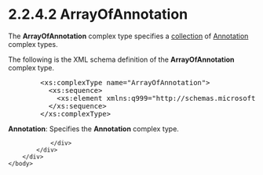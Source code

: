 <html dir="LTR" xmlns:mshelp="http://msdn.microsoft.com/mshelp" xmlns:ddue="http://ddue.schemas.microsoft.com/authoring/2003/5" xmlns:xlink="http://www.w3.org/1999/xlink" xmlns:tool="http://www.microsoft.com/tooltip">
    <head>
        <meta http-equiv="Content-Type" content="text/html; CHARSET=utf-8"></meta>
        <meta name="save" content="history"></meta>
        <title>2.2.4.2 ArrayOfAnnotation</title>
        <xml>
            <mshelp:toctitle title="2.2.4.2 ArrayOfAnnotation"></mshelp:toctitle>
            <mshelp:rltitle title="[MS-SSMDSWS-15]: ArrayOfAnnotation"></mshelp:rltitle>
            <mshelp:keyword index="A" term="84bab74a-0bb4-43d3-ac7d-3a68af60161c"></mshelp:keyword>
            <mshelp:attr name="DCSext.ContentType" value="open specification"></mshelp:attr>
            <mshelp:attr name="AssetID" value="84bab74a-0bb4-43d3-ac7d-3a68af60161c"></mshelp:attr>
            <mshelp:attr name="TopicType" value="kbRef"></mshelp:attr>
            <mshelp:attr name="DCSext.Title" value="[MS-SSMDSWS-15]: ArrayOfAnnotation" />
        </xml>
    </head>
    <body>
        <div id="header">
            <h1 class="heading">2.2.4.2 ArrayOfAnnotation</h1>
        </div>
        <div id="mainSection">
            <div id="mainBody">
                <div id="allHistory" class="saveHistory"></div>
                <div id="sectionSection0" class="section" name="collapseableSection">
                    

<p>The <b>ArrayOfAnnotation</b> complex type specifies a <a href="ad350219-f30b-4bac-99e5-6477986f9a7a.htm#gt_8f0a5e5b-e1b8-409f-936e-8edf43d9f7db">collection</a> of <a href="402df582-5469-40ee-8651-36181e9b3014.htm">Annotation</a> complex types.</p>

<p>The following is the XML schema definition of the <b>ArrayOfAnnotation</b>
complex type.</p>

<dl>
<dd>
<div><pre>   &lt;xs:complexType name=&quot;ArrayOfAnnotation&quot;&gt;
     &lt;xs:sequence&gt;
       &lt;xs:element xmlns:q999=&quot;http://schemas.microsoft.com/sqlserver/masterdataservices/2009/09&quot; minOccurs=&quot;0&quot; maxOccurs=&quot;unbounded&quot; name=&quot;Annotation&quot; nillable=&quot;true&quot; type=&quot;q999:Annotation&quot; xmlns:xs=&quot;http://www.w3.org/2001/XMLSchema&quot; /&gt;
     &lt;/xs:sequence&gt;
   &lt;/xs:complexType&gt;
</pre></div>
</dd></dl>

<p><b>Annotation</b>: Specifies the <b>Annotation</b>
complex type.</p>


                </div>
            </div>
        </div>
    </body>
</html>